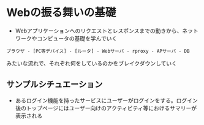 # Webの振る舞いの基礎

- Webアプリケーションへのリクエストとレスポンスまでの動きから、ネットワークやコンピュータの基礎を学んでいく

```
ブラウザ - [PC等デバイス] - [ルータ] - Webサーバ - rproxy - APサーバ - DB
```

みたいな流れで、それぞれ何をしているのかをブレイクダウンしていく

## サンプルシチュエーション

- あるログイン機能を持ったサービスにユーザーがログインをする。ログイン後のトップページにはユーザー向けのアクティビティ等におけるサマリーが表示される



